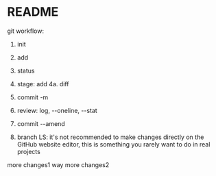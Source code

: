 # README #

git workflow:

1. init
2. add
3. status
4. stage: add
4a. diff
5. commit -m
6. review: log, --oneline, --stat

7. commit --amend

8. branch
LS: it's not recommended to make changes directly on the GitHub website editor, this is something you rarely want to do in real projects

more changes1
way more changes2
